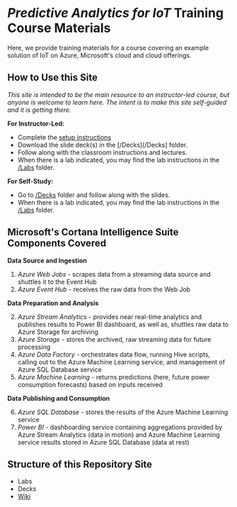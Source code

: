 # *Predictive Analytics for IoT* Training Course Materials
Here, we provide training materials for a course covering an example solution of IoT on Azure, Microsoft's cloud and cloud offerings.

## How to Use this Site

*This site is intended to be the main resource to an instructor-led course, but anyone is welcome to learn here.  The intent is to make this site self-guided and it is getting there.*

**For Instructor-Led:**
* Complete the [setup instructions](/SETUP.md)
* Download the slide deck(s) in the [/Decks](/Decks] folder.
* Follow along with the classroom instructions and lectures.
* When there is a lab indicated, you may find the lab instructions in the [/Labs](/Labs) folder.


**For Self-Study:**
* Go to [/Decks](/Decks) folder and follow along with the slides.
* When there is a lab indicated, you may find the lab instructions in the [/Labs](/Labs) folder.

## Microsoft's Cortana Intelligence Suite Components Covered

**Data Source and Ingestion**

1.  *Azure Web Jobs* - scrapes data from a streaming data source and shuttles it to the Event Hub
1.  *Azure Event Hub* - receives the raw data from the Web Job

**Data Preparation and Analysis**

2.  *Azure Stream Analytics* - provides near real-time analytics and publishes results to Power BI dashboard, as well as, shuttles raw data to Azure Storage for archiving
3. *Azure Storage* - stores the archived, raw streaming data for future processing
4. *Azure Data Factory* - orchestrates data flow, running Hive scripts, calling out to the Azure Machine Learning service, and management of Azure SQL Database service
5. *Azure Machine Learning* - returns predictions (here, future power consumption forecasts) based on inputs received

**Data Publishing and Consumption**

6.  *Azure SQL Database* - stores the results of the Azure Machine Learning service
7.  *Power BI* - dashboarding service containing aggregations provided by Azure Stream Analytics (data in motion) and Azure Machine Learning service results stored in Azure SQL Database (data at rest)

## Structure of this Repository Site
*  Labs
*  Decks
*  [Wiki](https://github.com/michhar/data-pipeline-education/wiki)
